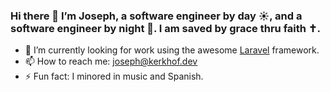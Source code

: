 ### Hi there 👋 I’m Joseph, a software engineer by day ☀️, and a software engineer by night 🌛. I am saved by grace thru faith ✝️.

- 🔭 I’m currently looking for work using the awesome [Laravel](https://github.com/laravel/laravel) framework.
- 📫 How to reach me: [joseph@kerkhof.dev](mailto:joseph@kerkhof.dev)
- ⚡ Fun fact: I minored in music and Spanish.
